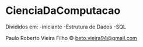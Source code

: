 # CienciaDaComputacao


Divididos em:
-iniciante
-Estrutura de Dados
-SQL

Paulo Roberto Vieira Filho :copyright:
beto.vieira94@gmail.com
